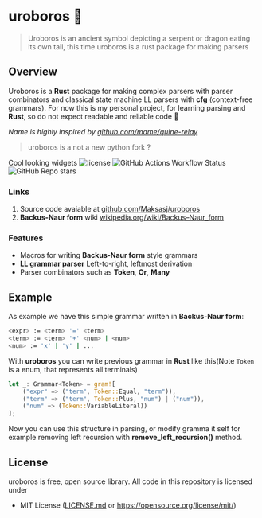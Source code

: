 # uroboros 🐉

> Uroboros is an ancient symbol depicting a serpent or dragon eating its own tail, this time uroboros is a rust package for making parsers

## Overview

Uroboros is a **Rust** package for making complex parsers with parser combinators and classical state machine LL parsers with **cfg** (context-free grammars). For now this is my personal project, for learning parsing and **Rust**, so do not expect readable and reliable code 🤡

*Name is highly inspired by [github.com/mame/quine-relay](https://github.com/mame/quine-relay)*

> uroboros is a not a new python fork ? 

Cool looking widgets 
<img src="https://img.shields.io/github/license/Maksasj/uroboros" alt="license">
![GitHub Actions Workflow Status](https://img.shields.io/github/actions/workflow/status/Maksasj/uroboros/rust.yml)
![GitHub Repo stars](https://img.shields.io/github/stars/Maksasj/uroboros?style=flat)

### Links
1. Source code avaiable at [github.com/Maksasj/uroboros](https://github.com/Maksasj/uroboros)
2. **Backus-Naur form** wiki [wikipedia.org/wiki/Backus–Naur_form](https://en.wikipedia.org/wiki/Backus%E2%80%93Naur_form)

### Features
- Macros for writing **Backus-Naur form** style grammars 
- **LL grammar parser** Left-to-right, leftmost derivation
- Parser combinators such as **Token**, **Or**, **Many**

## Example
As example we have this simple grammar written in **Backus-Naur form**:

```bash
<expr> := <term> '=' <term>
<term> := <term> '+' <num> | <num>
<num> := 'x' | 'y' | ...
```

With **uroboros** you can write previous grammar in **Rust** like this(Note `Token` is a enum, that represents all terminals)
 
```rust
let _: Grammar<Token> = gram![
    ("expr" => ("term", Token::Equal, "term")),
    ("term" => ("term", Token::Plus, "num") | ("num")),
    ("num" => (Token::VariableLiteral))
];
```

Now you can use this structure in parsing, or modify gramma it self for example removing left recursion with **remove_left_recursion()** method. 

## License
uroboros is free, open source library. All code in this repository is licensed under
- MIT License ([LICENSE.md](https://github.com/Maksasj/uroboros/blob/master/LICENSE.md) or https://opensource.org/license/mit/)